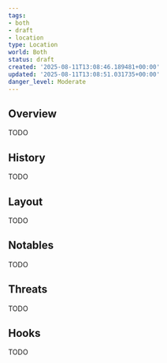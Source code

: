 ```yaml
---
tags:
- both
- draft
- location
type: Location
world: Both
status: draft
created: '2025-08-11T13:08:46.189481+00:00'
updated: '2025-08-11T13:08:51.031735+00:00'
danger_level: Moderate
---
```



## Overview

TODO
## History

TODO
## Layout

TODO
## Notables

TODO
## Threats

TODO
## Hooks

TODO
